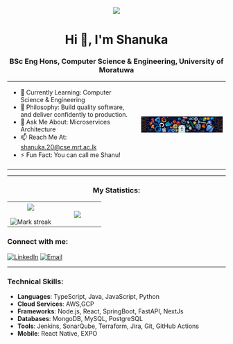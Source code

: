 <p align="center" ><img  src = "https://github.com/7oSkaaa/7oSkaaa/blob/main/Images/about_me.gif?raw=true" width = 100px></p>
<h1 align="center">Hi 👋, I'm Shanuka</h1>
<h3 align="center">BSc Eng Hons, Computer Science & Engineering, University of Moratuwa</h3>

<table align="center">
<tr border="none">
<td width="60%" align="left">

- 🌱 Currently Learning: Computer Science & Engineering
- 🚀 Philosophy: Build quality software, and deliver confidently to production.
- 💬 Ask Me About: Microservices Architecture
- 📫 Reach Me At: shanuka.20@cse.mrt.ac.lk
- ⚡ Fun Fact: You can call me Shanu!

</td>
<td width="40%" align="center">

![](/header.png)

  </td>
</tr>
</table>

---

<h3 align="center">My Statistics:</h3>
<p align="center">
<table align="center">
<tr border="none">
<td width="50%" align="center">
  
  <img  align="center"  src="https://github-readme-stats.vercel.app/api?username=ShanukaLakshan&theme=dark&show_icons=true&count_private=true" />
  <br></br>
  <img  title="🔥 Get streak stats for your profile at git.io/streak-stats" alt="Mark streak" src="https://github-readme-streak-stats.herokuapp.com/?user=ShanukaLakshan&theme=dark&hide_border=false" /> 
</td>
<td width="50%" align="center">

  <img  align="center"  src="https://github-readme-stats.anuraghazra1.vercel.app/api/top-langs/?username=ShanukaLakshan&theme=dark&hide_border=false&no-bg=true&no-frame=true&langs_count=5"/>
  
  </td>
</tr>
</table>


### Connect with me:

[![LinkedIn](https://img.icons8.com/fluent/48/000000/linkedin.png)](https://www.linkedin.com/in/cse-shanuka)
[![Email](https://img.icons8.com/fluent/48/000000/gmail.png)](mailto:shanuka.20@cse.mrt.ac.lk)

---

### Technical Skills:

- **Languages**: TypeScript, Java, JavaScript, Python
- **Cloud Services**: AWS,GCP
- **Frameworks**: Node.js, React, SpringBoot, FastAPI, NextJs
- **Databases**: MongoDB, MySQL, PostgreSQL
- **Tools**: Jenkins, SonarQube, Terraform, Jira, Git, GitHub Actions
- **Mobile**: React Native, EXPO
